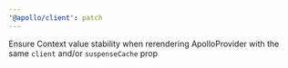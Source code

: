 ```yaml
---
'@apollo/client': patch
---
```


Ensure Context value stability when rerendering ApolloProvider with the same `client` and/or `suspenseCache` prop
